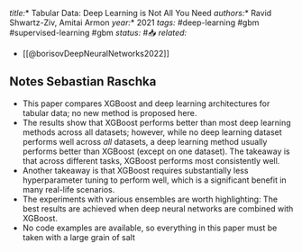 
*title:** Tabular Data: Deep Learning is Not All You Need
*authors:** Ravid Shwartz-Ziv, Amitai Armon
*year:** 2021
*tags:* #deep-learning #gbm #supervised-learning #gbm 
*status:* #📥
*related:* 
- [[@borisovDeepNeuralNetworks2022]]
## Notes Sebastian Raschka
-   This paper compares XGBoost and deep learning architectures for tabular data; no new method is proposed here.
-  The results show that XGBoost performs better than most deep learning methods across all datasets; however, while no deep learning dataset performs well across _all_ datasets, a deep learning method usually performs better than XGBoost (except on one dataset). The takeaway is that across different tasks, XGBoost performs most consistently well.
- Another takeaway is that XGBoost requires substantially less hyperparameter tuning to perform well, which is a significant benefit in many real-life scenarios.
-   The experiments with various ensembles are worth highlighting: The best results are achieved when deep neural networks are combined with XGBoost.  
-   No code examples are available, so everything in this paper must be taken with a large grain of salt
